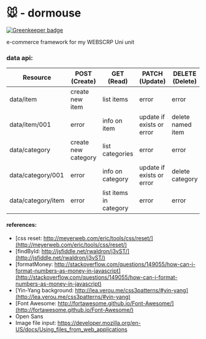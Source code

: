 # 🐭 - dormouse

[![Greenkeeper badge](https://badges.greenkeeper.io/zaccolley/dormouse.svg)](https://greenkeeper.io/)

e-commerce framework for my WEBSCRP Uni unit

### data api:


Resource | POST (Create) | GET (Read) | PATCH (Update) | DELETE (Delete)
---------|---------------|------------|----------------------|----------------
data/item | create new item | list items | error | error
data/item/001 | error | info on item | update if exists or error | delete named item
data/category | create new category | list categories | error| error
data/category/001 | error | info on category | update if exists or error | delete category
data/category/item | error | list items in category | error | error

#### references:

+ [css reset: http://meyerweb.com/eric/tools/css/reset/](http://meyerweb.com/eric/tools/css/reset/)
+ [findById: http://jsfiddle.net/rwaldron/j3vST/](http://jsfiddle.net/rwaldron/j3vST/)
+ [formatMoney: http://stackoverflow.com/questions/149055/how-can-i-format-numbers-as-money-in-javascript](http://stackoverflow.com/questions/149055/how-can-i-format-numbers-as-money-in-javascript)
+ [Yin-Yang background: http://lea.verou.me/css3patterns/#yin-yang](http://lea.verou.me/css3patterns/#yin-yang)
+ [Font Awesome: http://fortawesome.github.io/Font-Awesome/](http://fortawesome.github.io/Font-Awesome/)
+ Open Sans
+ Image file input: https://developer.mozilla.org/en-US/docs/Using_files_from_web_applications

